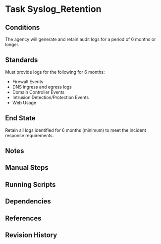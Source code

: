 # Task Syslog_Retention  


## Conditions  
The agency will generate and retain audit logs for a period of 6 months or longer.  


## Standards  
Must provide logs for the following for 6 months:  

* Firewall Events  
* DNS ingress and egress logs  
* Domain Controller Events  
* Intrusion Detection/Protection Events  
* Web Usage  


## End State  
Retain all logs identified for 6 months (minimum) to meet the incident response requirements.  


## Notes  


## Manual Steps  


## Running Scripts  


## Dependencies  


## References  


## Revision History  
